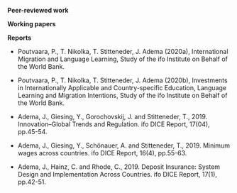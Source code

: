 ---
---


**Peer-reviewed work**

**Working papers**

**Reports**

 - Poutvaara, P., T. Nikolka, T. Stitteneder, J. Adema (2020a), International Migration and Language Learning, Study of the ifo Institute on Behalf of the World Bank.
 
 - Poutvaara, P., T. Nikolka, T. Stitteneder, J. Adema (2020b), Investments in Internationally Applicable and Country-specific Education, Language Learning and Migration Intentions, Study of the ifo Institute on Behalf of the World Bank.

 - Adema, J., Giesing, Y., Gorochovskij, J. and Stitteneder, T., 2019. Innovation–Global Trends and Regulation. ifo DICE Report, 17(04), pp.45-54.
 
 - Adema, J., Giesing, Y., Schönauer, A. and Stitteneder, T., 2019. Minimum wages across countries. ifo DICE Report, 16(4), pp.55-63.
 
 - Adema, J., Hainz, C. and Rhode, C., 2019. Deposit Insurance: System Design and Implementation Across Countries. ifo DICE Report, 17(1), pp.42-51.

 
